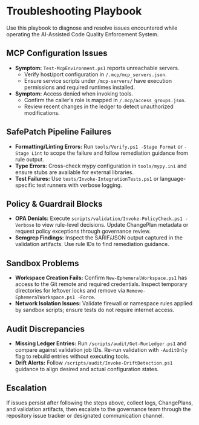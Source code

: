# Troubleshooting Playbook

Use this playbook to diagnose and resolve issues encountered while operating the
AI-Assisted Code Quality Enforcement System.

## MCP Configuration Issues
- **Symptom:** `Test-McpEnvironment.ps1` reports unreachable servers.
  - Verify host/port configuration in `/.mcp/mcp_servers.json`.
  - Ensure service scripts under `/mcp-servers/` have execution permissions and
    required runtimes installed.
- **Symptom:** Access denied when invoking tools.
  - Confirm the caller's role is mapped in `/.mcp/access_groups.json`.
  - Review recent changes in the ledger to detect unauthorized modifications.

## SafePatch Pipeline Failures
- **Formatting/Linting Errors:** Run `tools/Verify.ps1 -Stage Format` or `-Stage
  Lint` to scope the failure and follow remediation guidance from rule output.
- **Type Errors:** Cross-check mypy configuration in `tools/mypy.ini` and ensure
  stubs are available for external libraries.
- **Test Failures:** Use `tests/Invoke-IntegrationTests.ps1` or language-specific
  test runners with verbose logging.

## Policy & Guardrail Blocks
- **OPA Denials:** Execute `scripts/validation/Invoke-PolicyCheck.ps1 -Verbose`
  to view rule-level decisions. Update ChangePlan metadata or request policy
  exceptions through governance review.
- **Semgrep Findings:** Inspect the SARIF/JSON output captured in the validation
  artifacts. Use rule IDs to find remediation guidance.

## Sandbox Problems
- **Workspace Creation Fails:** Confirm `New-EphemeralWorkspace.ps1` has access to
  the Git remote and required credentials. Inspect temporary directories for
  leftover locks and remove via `Remove-EphemeralWorkspace.ps1 -Force`.
- **Network Isolation Issues:** Validate firewall or namespace rules applied by
  sandbox scripts; ensure tests do not require internet access.

## Audit Discrepancies
- **Missing Ledger Entries:** Run `/scripts/audit/Get-RunLedger.ps1` and compare
  against validation job IDs. Re-run validation with `-AuditOnly` flag to rebuild
  entries without executing tools.
- **Drift Alerts:** Follow `/scripts/audit/Invoke-DriftDetection.ps1` guidance to
  align desired and actual configuration states.

## Escalation
If issues persist after following the steps above, collect logs, ChangePlans,
and validation artifacts, then escalate to the governance team through the
repository issue tracker or designated communication channel.
